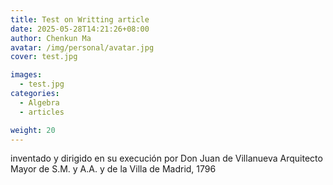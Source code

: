 ```yaml
---
title: Test on Writting article
date: 2025-05-28T14:21:26+08:00
author: Chenkun Ma
avatar: /img/personal/avatar.jpg
cover: test.jpg

images:
  - test.jpg
categories:
  - Algebra
  - articles

weight: 20
---
```


inventado y dirigido en su execución por Don Juan de Villanueva Arquitecto Mayor de S.M. y A.A. y de la Villa de Madrid, 1796

<!--more-->

